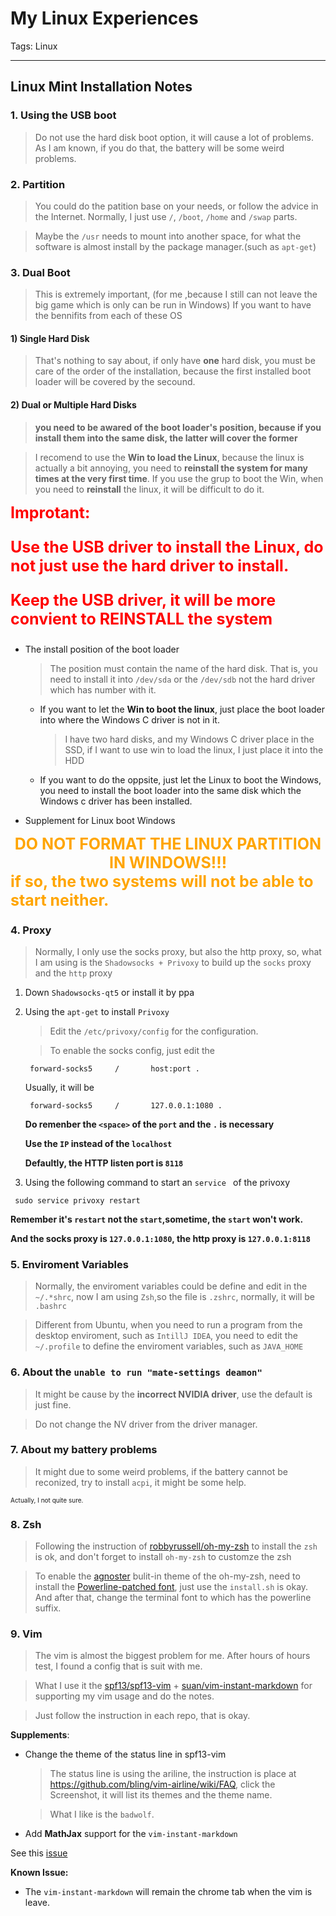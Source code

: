 # My Linux Experiences

Tags: Linux

-------------------------------------------------

## Linux Mint Installation Notes

### 1. Using the USB boot

> Do not use the hard disk boot option, it will cause a lot of problems.
As I am known, if you do that, the battery will be some weird problems.

### 2. Partition

> You could do the patition base on your needs, or follow the advice in the Internet.
Normally, I just use `/`, `/boot`, `/home` and `/swap` parts.

> Maybe the `/usr` needs to mount into another space, for what the software is almost install by
the package manager.(such as `apt-get`)

### 3. Dual Boot

> This is extremely important, 
(for me ,because I still can not leave the big game which is only can be run in Windows)
If you want to have the bennifits from each of these OS

#### 1) Single Hard Disk

> That's nothing to say about, if only have **one** hard disk,
you must be care of the order of the installation,
because the first installed boot loader will be covered by the secound.

#### 2) Dual or Multiple Hard Disks

> **you need to be awared of the boot loader's position,
because if you install them into the same disk, the latter will cover the former**

> I recomend to use the **Win to load the Linux**, because the linux is actually a bit annoying,
you need to **reinstall the system for many times at the very first time**. If you use the grup to 
boot the Win, when you need to **reinstall** the linux, it will be difficult to do it.

<div style="font-size:25px;font-weight:bold;color:red;">
Improtant:

Use the USB driver to install the Linux, do not just use the hard driver to install.

Keep the USB driver, it will be more convient to REINSTALL the system
</div>

- The install position of the boot loader 
    > The position must contain the name of the hard disk.
    That is, you need to install it into `/dev/sda` or the `/dev/sdb`
    not the hard driver which has number with it.
    
    - If you want to let the **Win to boot the linux**, just place the boot loader into
    where the Windows C driver is not in it.
        > I have two hard disks, and my Windows C driver place in the SSD, if I want to 
        use win to load the linux, I just place it into the HDD

    - If you want to do the oppsite, just let the Linux to boot the Windows, you need to install
    the boot loader into the same disk which the Windows c driver has been installed.

- Supplement for Linux boot Windows
<div style="color:orange;font-weight:bold;font-size:25px">
<div style="text-align:center;">
DO NOT FORMAT THE LINUX PARTITION IN WINDOWS!!!
</div>
if so, the two systems will not be able to start neither.
</div>

### 4. Proxy

> Normally, I only use the socks proxy, but also the http proxy,
so, what I am using is the `Shadowsocks + Privoxy` to build up the 
`socks` proxy and the `http` proxy

1. Down `Shadowsocks-qt5` or install it by ppa

2. Using the `apt-get` to install `Privoxy`
    > Edit the `/etc/privoxy/config` for the configuration.
    
    > To enable the socks config, just edit the 

    ```
     forward-socks5     /       host:port .
    ```
    Usually, it will be 

    ```
     forward-socks5     /       127.0.0.1:1080 .
    ```
    **Do remenber the `<space>` of the `port` and the `.` is necessary**

    **Use the `IP` instead of the `localhost`**

    **Defaultly, the HTTP listen port is `8118`**

3. Using the following command to start an `service ` of the privoxy

```
 sudo service privoxy restart
```

**Remember it's `restart` not the `start`,sometime, the `start` won't work.**

**And the socks proxy is `127.0.0.1:1080`, the http proxy is `127.0.0.1:8118`**

### 5. Enviroment Variables

> Normally, the enviroment variables could be define and edit in the
`~/.*shrc`, now I am using `Zsh`,so the file is `.zshrc`,
normally, it will be `.bashrc`

> Different from Ubuntu, when you need to run a program from the desktop enviroment,
such as `IntillJ IDEA`, you need to edit the `~/.profile` to define the enviroment variables,
such as `JAVA_HOME`

### 6. About the `unable to run "mate-settings deamon"`

> It might be cause by the **incorrect NVIDIA driver**,
use the default is just fine.

> Do not change the NV driver from the driver manager.

### 7. About my battery problems

> It might due to some weird problems,
if the battery cannot be reconized, try to install
`acpi`, it might be some help.

<span style="font-size:10px">Actually, I not quite sure.</span>

### 8. Zsh

> Following the instruction of [robbyrussell/oh-my-zsh](https://github.com/robbyrussell/oh-my-zsh)
to install the `zsh` is ok, and don't forget to install `oh-my-zsh` to customze the zsh

> To enable the [agnoster](https://github.com/agnoster/agnoster-zsh-theme) bulit-in theme of the
oh-my-zsh, need to install the [Powerline-patched font](https://github.com/powerline/fonts), just
use the `install.sh` is okay.
And after that, change the terminal font to which has the powerline suffix.

### 9. Vim

> The vim is almost the biggest problem for me.
After hours of hours test, I found a config that is suit with me.

> What I use it the [spf13/spf13-vim](https://github.com/spf13/spf13-vim) + [suan/vim-instant-markdown](https://github.com/suan/vim-instant-markdown)
for supporting my vim usage and do the notes.

> Just follow the instruction in each repo, that is okay.

**Supplements**:

- Change the theme of the status line in spf13-vim

    > The status line is using the ariline, the instruction is place at
    https://github.com/bling/vim-airline/wiki/FAQ,
    click the Screenshot, it will list its themes and the theme name.
    
    > What I like is the `badwolf`.

- Add **MathJax** support for the `vim-instant-markdown`

See this [issue](https://github.com/suan/vim-instant-markdown/issues/67)

**Known Issue:**

- The `vim-instant-markdown` will remain the chrome tab when the vim is leave.

